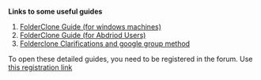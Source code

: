 **Links to some useful guides**

1. [FolderClone Guide (for windows machines)](https://warezforums.com/Thread-GUIDE-FOLDERCLONE-Bypass-750GB-day-limit-and-backup-all-contents-to-a-TD-in-1-go)
2. [FolderClone Guide (for Abdriod Users)](https://warezforums.com/Thread-GUIDE-Folderclone-on-Android-Both-setting-up-and-running)
3. [Folderclone Clarifications and google group method](https://warezforums.com/Thread-GUIDE-Folderclone-Tips-Tricks-and-Clarifications-must-watch-for-FC-Users)

To open these detailed guides, you need to be registered in the forum. Use [this registration link](https://warezforums.com/member.php?action=register&referrer=2915 "WF Registration link")
